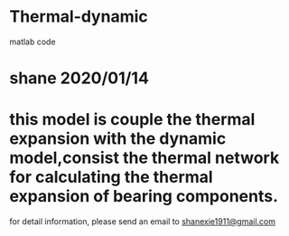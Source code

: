 # Thermal-dynamic
matlab code
# shane 2020/01/14
# this model is couple the thermal expansion with the dynamic model,consist the thermal network for calculating the thermal expansion of bearing components.
for detail information, please send an email to shanexie1911@gmail.com
